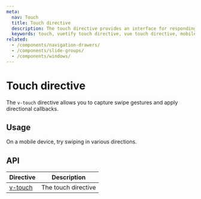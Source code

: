 ```yaml
---
meta:
  nav: Touch
  title: Touch directive
  description: The touch directive provides an interface for responding to various user touch actions.
  keywords: touch, vuetify touch directive, vue touch directive, mobile touch directive
related:
  - /components/navigation-drawers/
  - /components/slide-groups/
  - /components/windows/
---
```


# Touch directive

The `v-touch` directive allows you to capture swipe gestures and apply directional callbacks.

<page-features />

<entry />

## Usage

On a mobile device, try swiping in various directions.

<example file="v-touch/usage" />

## API

| Directive | Description |
| - | - |
| [v-touch](/api/v-touch/) | The touch directive |

<api-inline hide-links />
